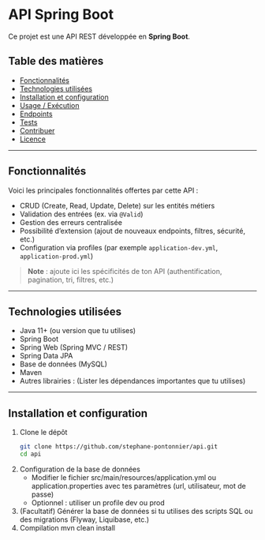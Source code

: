 # API Spring Boot

Ce projet est une API REST développée en **Spring Boot**.

## Table des matières

- [Fonctionnalités](#fonctionnalités)  
- [Technologies utilisées](#technologies-utilisées)  
- [Installation et configuration](#installation-et-configuration)  
- [Usage / Exécution](#usage--exécution)  
- [Endpoints](#endpoints)  
- [Tests](#tests)  
- [Contribuer](#contribuer)  
- [Licence](#licence)  

---

## Fonctionnalités

Voici les principales fonctionnalités offertes par cette API :

- CRUD (Create, Read, Update, Delete) sur les entités métiers  
- Validation des entrées (ex. via `@Valid`)  
- Gestion des erreurs centralisée  
- Possibilité d’extension (ajout de nouveaux endpoints, filtres, sécurité, etc.)  
- Configuration via profiles (par exemple `application-dev.yml`, `application-prod.yml`)  

> **Note** : ajoute ici les spécificités de ton API (authentification, pagination, tri, filtres, etc.)

---

## Technologies utilisées

- Java 11+ (ou version que tu utilises)  
- Spring Boot  
- Spring Web (Spring MVC / REST)  
- Spring Data JPA  
- Base de données (MySQL)  
- Maven 
- Autres librairies : (Lister les dépendances importantes que tu utilises)  

---

## Installation et configuration

1. Clone le dépôt  
   ```bash
   git clone https://github.com/stephane-pontonnier/api.git
   cd api
2. Configuration de la base de données
   - Modifier le fichier src/main/resources/application.yml ou application.properties avec tes paramètres (url, utilisateur, mot de passe)
   - Optionnel : utiliser un profile dev ou prod
3. (Facultatif) Générer la base de données si tu utilises des scripts SQL ou des migrations (Flyway, Liquibase, etc.)
4. Compilation
   mvn clean install
